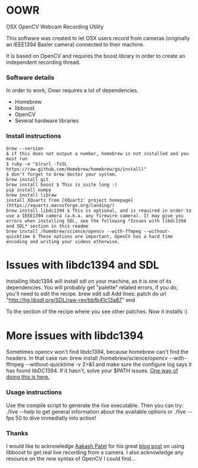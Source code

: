 OOWR
====

OSX OpenCV Webcam Recording Utility

This software was created to let OSX users record from cameras (originally an IEEE1394 Basler camera) connected to their machine.

It is based on OpenCV and requires the boost library in order to create an independent recording thread.

### Software details
In order to work, Oowr requires a lot of dependencies.
- Homebrew
- libboost
- OpenCV
- Several hardware libraries

### Install instructions
<pre><code>brew --version
$ if this does not output a number, homebrew is not installed and you must run
$ ruby -e "$(curl -fsSL https://raw.github.com/Homebrew/homebrew/go/install)"
$ don't forget to brew doctor your system.
brew install git
brew install boost $ This is suite long :)
pip install numpy
brew install libraw
install XQuartz from [XQuartz' project homepage](https://xquartz.macosforge.org/landing/)
brew install libdc1394 $ This is optional, and is required in order to use a IEEE1394 camera (a.k.a. any firewire camera). It may give you errors when installing SDL, see the following *Issues with libdc1394 and SDL* section in this readme
brew install /homebrew/science/opencv --with-ffmpeg --without-quicktime $ These options are important, OpenCV has a hard time encoding and writing your videos otherwise.</code></pre>


# Issues with libdc1394 and SDL
Installing libdc1394 will install sdl on your machine, as it is one of its dependencies. You will probably get "palette" related errors, if you do, you'll need to edit the recipe.
brew edit sdl
Add lines:
patch do
  url "http://hg.libsdl.org/SDL/raw-rev/bbfb41c13a87"
end

To the section of the recipe where you see other patches.
Now it installs :)

# More issues with libdc1394
Sometimes opencv won't find libdc1394, because homebrew can't find the headers. In that case run:
brew install /homebrew/science/opencv --with-ffmpeg --without-quicktime -v 2>&1
and make sure the configure log says it has found libDC1394. If it hasn't, solve your $PATH issues. [One way of doing this is here.](https://github.com/bpinto/oh-my-fish)

### Usage instructions
Use the compile script to generate the *live* executable. Then you can try:
./live --help
to get general information about the available options or
./live --fps 50
to dive immediatly into action!

### Thanks
I would like to acknowledge [Aakash Patel](http://aaka.sh/patel/) for his great [blog post](http://aaka.sh/patel/2013/06/28/live-video-webcam-recording-with-opencv/) on using libboost to get real live recording from a camera. I also acknowledge any resource on the *new* syntax of OpenCV I could find...
